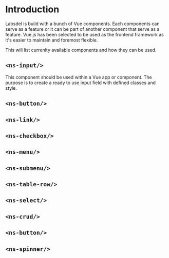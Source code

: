 # Introduction

Labsdel is build with a bunch of Vue components. Each components can serve as a feature or it can be part of another component that serve as a feature. 
Vue.js has been selected to be used as the frontend framework as it's easier to maintain and foremost flexible. 

This will list currenlty available components and how they can be used.

## `<ns-input/>`
This component should be used within a Vue app or component. The purpose is to create a ready to use input field with defined classes and style.

## `<ns-button/>`
## `<ns-link/>`
## `<ns-checkbox/>`
## `<ns-menu/>`
## `<ns-submenu/>`
## `<ns-table-row/>`
## `<ns-select/>`
## `<ns-crud/>`
## `<ns-button/>`
## `<ns-spinner/>`
